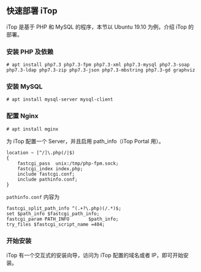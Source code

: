 ## 快速部署 iTop

iTop 是基于 PHP 和 MySQL 的程序，本节以 Ubuntu 19.10 为例，介绍 iTop 的部署。

### 安装 PHP 及依赖

```
# apt install php7.3 php7.3-fpm php7.3-xml php7.3-mysql php7.3-soap php7.3-ldap php7.3-zip php7.3-json php7.3-mbstring php7.3-gd graphviz
```

### 安装 MySQL
```
# apt install mysql-server mysql-client
```

### 配置 Nginx

```
# apt install mginx
```

为 iTop 配置一个 Server，并且启用 path_info（iTop Portal 用）。

```
location ~ [^/]\.php(/|$)
{
	fastcgi_pass  unix:/tmp/php-fpm.sock;
	fastcgi_index index.php;
	include fastcgi.conf;
	include pathinfo.conf;
}
```

`pathinfo.conf` 内容为

```
fastcgi_split_path_info ^(.+?\.php)(/.*)$;
set $path_info $fastcgi_path_info;
fastcgi_param PATH_INFO       $path_info;
try_files $fastcgi_script_name =404;
```

### 开始安装
iTop 有一个交互式的安装向导，访问为 iTop 配置的域名或者 IP，即可开始安装。